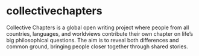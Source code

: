 # collectivechapters
Collective Chapters is a global open writing project where people from all countries, languages, and worldviews contribute their own chapter on life’s big philosophical questions. The aim is to reveal both differences and common ground, bringing people closer together through shared stories.
